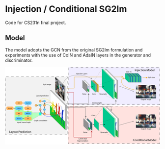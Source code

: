 # Injection / Conditional SG2Im
Code for CS231n final project.

## Model
The model adopts the GCN from the original SG2Im formulation and experiments with the use of CoIN and AdaIN layers in the generator and discriminator.

<div align='center'>
  <img src='figures/figure_three_boxes.png' width='1000px'>
</div>
